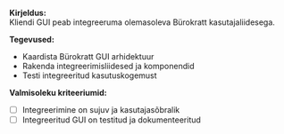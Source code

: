 **Kirjeldus:**  
Kliendi GUI peab integreeruma olemasoleva Bürokratt kasutajaliidesega.

**Tegevused:**  
- Kaardista Bürokratt GUI arhidektuur  
- Rakenda integreerimisliidesed ja komponendid  
- Testi integreeritud kasutuskogemust

**Valmisoleku kriteeriumid:**  
- [ ] Integreerimine on sujuv ja kasutajasõbralik  
- [ ] Integreeritud GUI on testitud ja dokumenteeritud
